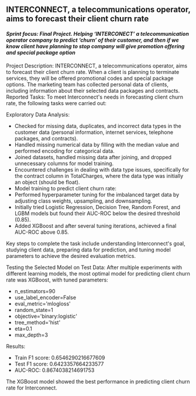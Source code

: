 ## INTERCONNECT, a telecommunications operator, aims to forecast their client churn rate
#### <i>Sprint focus: Final Project. Helping ‘INTERCONECT’ a telecommunication operator company to predict ‘churn’ of their customer, and then if we know client have planning to stop company will give promotion offering and special package option </i>

Project Description: 
INTERCONNECT, a telecommunications operator, aims to forecast their client churn rate. When a client is planning to terminate services, they will be offered promotional codes and special package options. The marketing team has collected personal data of clients, including information about their selected data packages and contracts.
Reported Tasks: To meet Interconnect's needs in forecasting client churn rate, the following tasks were carried out:

Exploratory Data Analysis:
-	Checked for missing data, duplicates, and incorrect data types in the customer data (personal information, internet services, telephone packages, and contracts).
-	Handled missing numerical data by filling with the median value and performed encoding for categorical data.
-	Joined datasets, handled missing data after joining, and dropped unnecessary columns for model training.
-	Encountered challenges in dealing with data type issues, specifically for the contract column in TotalCharges, where the data type was initially an object (should be float).
-	Model training to predict client churn rate:
-	Performed hyperparameter tuning for the imbalanced target data by adjusting class weights, upsampling, and downsampling.
-	Initially tried Logistic Regression, Decision Tree, Random Forest, and LGBM models but found their AUC-ROC below the desired threshold (0.85).
-	Added XGBoost and after several tuning iterations, achieved a final AUC-ROC above 0.85.

Key steps to complete the task include understanding Interconnect's goal, studying client data, preparing data for prediction, and tuning model parameters to achieve the desired evaluation metrics.

Testing the Selected Model on Test Data: After multiple experiments with different learning models, the most optimal model for predicting client churn rate was XGBoost, with tuned parameters:
-	n_estimators=90
-	use_label_encoder=False
-	eval_metric='mlogloss'
-	random_state=1
-	objective='binary:logistic'
-	tree_method='hist'
-	eta=0.1
-	max_depth=3

Results:
-	Train F1 score: 0.6546290216677609
-	Test F1 score: 0.6423357664233577
-	AUC-ROC: 0.8674038214691753

The XGBoost model showed the best performance in predicting client churn rate for Interconnect.
